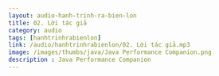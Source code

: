 ```yaml
---
layout: audio-hanh-trinh-ra-bien-lon
title: 02. Lời tác giả 
category: audio
tags: [hanhtrinhrabienlon]
link: /audio/hanhtrinhrabienlon/02. Lời tác giả.mp3 
image: /images/thumbs/java/Java Performance Companion.png
description : Java Performance Companion 
---
```












